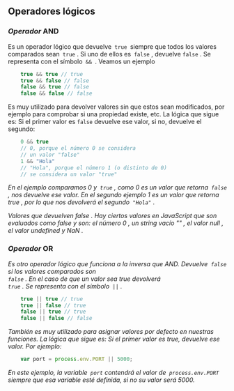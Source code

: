 ## **Operadores lógicos**
### ***Operador*** **AND**
Es un operador lógico que devuelve<code> true </code>siempre que todos los valores comparados sean<code> true</code> . Si uno de ellos es<code> false</code> , devuelve <code>false</code> . Se representa con el símbolo<code> && </code>. Veamos un ejemplo
```javascript
    true && true // true
    true && false // false
    false && true // false
    false && false // false
```
Es muy utilizado para devolver valores sin que estos sean modificados, por ejemplo para comprobar si una propiedad existe, etc. La lógica que sigue es: Si el primer valor es <code>false</code> devuelve ese valor, si no, devuelve el segundo:
```javascript
    0 && true
    // 0, porque el número 0 se considera
    // un valor "false"
    1 && "Hola"
    // "Hola", porque el número 1 (o distinto de 0)
    // se considera un valor "true"
```

*En el ejemplo comparamos 0 y<code> true</code> , como 0 es un valor que retorna<code> false</code> , nos devuelve ese valor. En el segundo ejemplo 1 es un valor que retorna true , por lo que nos devolverá el segundo<code> "Hola"</code> .*

*Valores que devuelven false . Hay ciertos valores en JavaScript que son evaluados como false y son: el número 0 , un string vacío "" , el valor null , el valor undefined y NaN .*
### ***Operador*** **OR**

*Es otro operador lógico que funciona a la inversa que AND. Devuelve<code> false</code> si los valores comparados son<code> false</code> . En el caso de que un valor sea true devolverá<code> true</code> . Se representa con el símbolo<code> ||</code> .*
```javascript
    true || true // true
    true || false // true
    false || true // true
    false || false // false
```
*También es muy utilizado para asignar valores por defecto en nuestras funciones. La lógica que sigue es: Si el primer valor es true, devuelve ese valor. Por ejemplo:*
```javascript
    var port = process.env.PORT || 5000;
```
*En este ejemplo, la variable<code> port</code> contendrá el valor de<code> process.env.PORT</code> siempre que esa variable esté definida, si no su valor será 5000.*